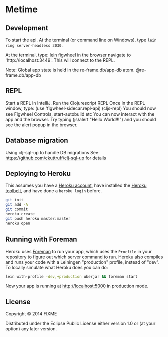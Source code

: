 # Metime


## Development

To start the api. At the terminal (or command line on Windows), type `lein ring server-headless 3030`.

At the terminal, type: lein figwheel
in the browser navigate to 'http://localhost:3449'. This will connect to the REPL.

Note: Global app state is held in the re-frame.db/app-db atom. @re-frame.db/app-db  

## REPL
Start a REPL 
In IntelliJ. 
Run the Clojurescript REPL
Once in the REPL window, type:
(use 'figwheel-sidecar.repl-api)
(cljs-repl)
You should now see Figwheel Controls, start-autobuild etc
You can now interact with the app and the browser.
Try typing (js/alert "Hello World!!!") and you should see the alert popup in the browser.


## Database migration

Using clj-sql-up to handle DB migrations
See: https://github.com/ckuttruff/clj-sql-up for details


## Deploying to Heroku

This assumes you have a
[Heroku account](https://signup.heroku.com/dc), have installed the
[Heroku toolbelt](https://toolbelt.heroku.com/), and have done a
`heroku login` before.

``` sh
git init
git add -A
git commit
heroku create
git push heroku master:master
heroku open
```

## Running with Foreman

Heroku uses [Foreman](http://ddollar.github.io/foreman/) to run your
app, which uses the `Procfile` in your repository to figure out which
server command to run. Heroku also compiles and runs your code with a
Leiningen "production" profile, instead of "dev". To locally simulate
what Heroku does you can do:

``` sh
lein with-profile -dev,+production uberjar && foreman start
```

Now your app is running at
[http://localhost:5000](http://localhost:5000) in production mode.

## License

Copyright © 2014 FIXME

Distributed under the Eclipse Public License either version 1.0 or (at
your option) any later version.
